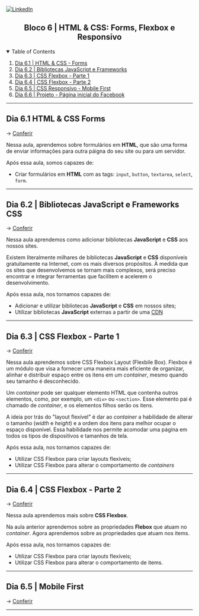 <!-- PROJECT SHIELDS -->
[![LinkedIn][linkedin-shield]][linkedin-url]

<h2 align="center">Bloco 6 | HTML & CSS: Forms, Flexbox e Responsivo</h2>

<!-- TABLE OF CONTENTS -->
<details open="open">
  <summary>Table of Contents</summary>
  <ol>
    <li>
      <a href="#dia-61-html-&-css-forms">Dia 6.1 | HTML & CSS - Forms</a>
    </li>
    <li>
      <a href="#dia-6.2-|-bibliotecas-javascript-e-frameworks-css">Dia 6.2 | Bibliotecas JavaScript e Frameworks</a>
    </li>
    <li>
      <a href="#Dia-6.3-|-CSS-Flexbox---Parte-1">Dia 6.3 | CSS Flexbox - Parte 1</a>
    </li>
    <li>
      <a href="#">Dia 6.4 | CSS Flexbox - Parte 2</a>
    </li>
    <li>
      <a href="#">Dia 6.5 | CSS Responsivo - Mobile First</a>
    </li>
    <li>
      <a href="#">Dia 6.6 | Projeto - Página inicial do Facebook</a>
    </li>
  </ol>
</details>

---
<!-- Dia 6.1 HTML & CSS Forms -->
## Dia 6.1 HTML & CSS Forms
-> [Conferir](6.1)

Nessa aula, aprendemos sobre formulários em <strong>HTML</strong>, que são uma forma de enviar informações para outra páigna do seu site ou para um servidor.

Após essa aula, somos capazes de:
- Criar formulários em <strong>HTML</strong> com as tags: `input`, `button`, `textarea`, `select`, `form`.

---
## Dia 6.2 | Bibliotecas JavaScript e Frameworks CSS
-> [Conferir](6.2)

Nessa aula aprendemos como adicionar bibliotecas **JavaScript** e **CSS** aos nossos sites.

Existem literalmente milhares de bibliotecas **JavaScript** e **CSS** disponíveis gratuitamente na Internet, com os mais diversos propósitos. À medida que os sites que desenvolvemos se tornam mais complexos, será preciso encontrar e integrar ferramentas que facilitem e acelerem o desenvolvimento.

Após essa aula, nos tornamos capazes de:
- Adicionar e utilizar bibliotecas **JavaScript** e **CSS** em nossos sites;
- Utilizar bibliotecas **JavaScript** externas a partir de uma [CDN](https://www.gocache.com.br/cdn/)

---
## Dia 6.3 | CSS Flexbox - Parte 1
-> [Conferir](6.3)

Nessa aula aprendemos sobre CSS Flexbox Layout (Flexbile Box). Flexbox é um módulo que visa a fornecer uma maneira mais eficiente de organizar, alinhar e distribuir espaço entre os itens em um *container*, mesmo quando seu tamanho é desconhecido.

Um *container* pode ser qualquer elemento HTML que contenha outros elementos, como, por exemplo, um `<div>` ou `<section>`. Esse elemento pai é chamado de *container*, e os elementos filhos serão os itens.

A ideia por trás do "layout flexível" é dar ao *container* a habilidade de alterar o tamanho (*width* e *height*) e a ordem dos itens para melhor ocupar o espaço disponível. Essa habilidade nos permite acomodar uma página em todos os tipos de dispositivos e tamanhos de tela.

Após essa aula, nos tornamos capazes de:
- Utilizar CSS Flexbox para criar layouts flexíveis;
- Utilizar CSS Flexbox para alterar o comportamento de *containers*

---
## Dia 6.4 | CSS Flexbox - Parte 2
-> [Conferir](6.4)

Nessa aula aprendemos mais sobre **CSS Flexbox**.

Na aula anterior aprendemos sobre as propriedades **Flebox** que atuam no *container*. Agora aprendemos sobre as propriedades que atuam nos items.

Após essa aula, nos tornamos capazes de:
- Utilizar CSS Flexbox para criar layouts flexíveis;
- Utilizar CSS Flexbox para alterar o comportamento de items.

---
## Dia 6.5 | Mobile First
-> [Conferir](6.5)


---

<!-- MARKDOWN LINKS & IMAGES -->
[linkedin-shield]: https://img.shields.io/badge/-LinkedIn-black.svg?style=for-the-badge&logo=linkedin&colorB=555
[linkedin-url]: https://linkedin.com/in/rafaelgeronimo